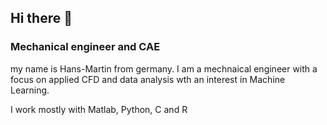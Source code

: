## Hi there 👋
### Mechanical engineer and CAE

my name is Hans-Martin from germany. I am a mechnaical engineer with a focus on applied CFD and data analysis wth an interest in Machine Learning.

I work mostly with Matlab, Python, C and R



<!--
**hmschlesi/hmschlesi** is a ✨ _special_ ✨ repository because its `README.md` (this file) appears on your GitHub profile.

Here are some ideas to get you started:

- 🔭 I’m currently working on ...
- 🌱 I’m currently learning ...
- 👯 I’m looking to collaborate on ...
- 🤔 I’m looking for help with ...
- 💬 Ask me about ...
- 📫 How to reach me: ...
- 😄 Pronouns: ...
- ⚡ Fun fact: ...
-->
